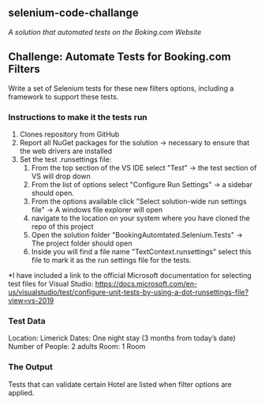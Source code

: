 ## selenium-code-challange
*A solution that automated tests on the Boking.com Website*

## Challenge: Automate Tests for Booking.com Filters 

Write a set of Selenium tests for these new filters options, including a framework to support these tests.

### Instructions to make it the tests run 
1. Clones repository from GitHub
2. Report all NuGet packages for the solution -> necessary to ensure that the web drivers are installed
3. Set the test .runsettings file:
    1. From the top section of the VS IDE select "Test" -> the test section of VS will drop down
    2. From the list of options select "Configure Run Settings" -> a sidebar should open.
    3. From the options available click "Select solution-wide run settings file" -> A windows file explorer will open
    4. navigate to the location on your system where you have cloned the repo of this project
    5. Open the solution folder "BookingAutomtated.Selenium.Tests" -> The project folder should open 
    6. Inside you will find a file name "TextContext.runsettings" select this file to mark it as the run settings file for the tests. 
    
*I have included a link to the official Microsoft documentation for selecting test files for Visual Studio: https://docs.microsoft.com/en-us/visualstudio/test/configure-unit-tests-by-using-a-dot-runsettings-file?view=vs-2019

### Test Data
Location: Limerick
Dates: One night stay (3 months from today’s date)
Number of People: 2 adults
Room: 1 Room

### The Output
Tests that can validate certain Hotel are listed when filter options are applied. 

